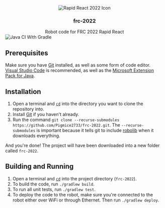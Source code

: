 <div align="center">
    <img alt="Rapid React 2022 Icon" src="https://www.firstinspires.org/sites/default/files/uploads/resource_library/frc/game-and-season-info/competition-manual/2022/rapidreact-transparent-vertical-200.png" />
    <h3><strong>frc-2022</strong></h3>
    <h7>Robot code for FRC 2022 Rapid React</h7>
</div>
<img alt="Java CI With Gradle" src="https://github.com/Pigmice2733/frc-2022/actions/workflows/gradle.yml/badge.svg" />
<br>

## Prerequisites

Make sure you have [Git](https://git-scm.com/downloads) installed, as well as some form of code editor. [Visual Studio Code](https://code.visualstudio.com/) is recommended, as well as the [Microsoft Extension Pack for Java](https://marketplace.visualstudio.com/items?itemName=vscjava.vscode-java-pack).

## Installation

1. Open a terminal and [`cd`](https://docs.microsoft.com/en-us/windows-server/administration/windows-commands/cd) into the directory you want to clone the repository into.
2. Install [Git](https://git-scm.com/downloads) if you haven't already.
3. Run the command `git clone --recurse-submodules https://github.com/Pigmice2733/frc-2022.git`. The `--recurse-submodules` is important because it tells git to include [robolib](https://github.com/Pigmice2733/robolib) when it downloads everything.

And you're done! The project will have been downloaded into a new folder called `frc-2022`.

## Building and Running

1. Open a terminal and [`cd`](https://docs.microsoft.com/en-us/windows-server/administration/windows-commands/cd) into the project directory (`frc-2022`).
2. To build the code, run `./gradlew build`.
3. To run all unit tests, run `./gradlew test`.
4. To deploy the code to the robot, make sure you're connected to the robot either over WiFi or through Ethernet. Then run `./gradlew deploy`.
